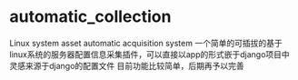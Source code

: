 # automatic_collection
Linux system asset automatic acquisition system
一个简单的可插拔的基于linux系统的服务器配置信息采集插件，可以直接以app的形式嵌于django项目中
灵感来源于django的配置文件
目前功能比较简单，后期再予以完善
